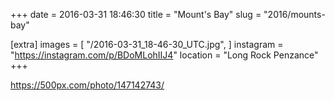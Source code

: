 +++
date = 2016-03-31 18:46:30
title = "Mount's Bay"
slug = "2016/mounts-bay"

[extra]
images = [
    "/2016-03-31_18-46-30_UTC.jpg",
]
instagram = "https://instagram.com/p/BDoMLohIIJ4"
location = "Long Rock Penzance"
+++

https://500px.com/photo/147142743/
